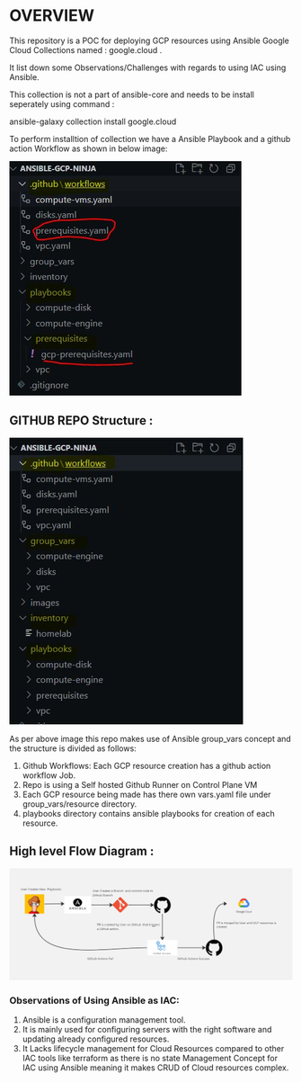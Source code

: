 # OVERVIEW

This repository is a POC for deploying GCP resources using Ansible Google Cloud Collections named : google.cloud .

It list down some Observations/Challenges with regards to using IAC using Ansible.

This collection is not a part of ansible-core and needs to be install seperately using command :

ansible-galaxy collection install google.cloud

To perform installtion of collection we have a Ansible Playbook and a github action Workflow as shown in below image:

![Pre-requistes](images/pre-requistes.JPG)


## GITHUB REPO Structure :

![Repo-Structure](images/Repo_Structure.JPG)

As per above image this repo makes use of Ansible group_vars concept and the structure is divided as follows:

1. Github Workflows: Each GCP resource creation has a github action workflow Job.
2. Repo is using a Self hosted Github Runner on Control Plane VM
3. Each GCP resource being made has there own vars.yaml file under group_vars/resource directory.
4. playbooks directory contains ansible playbooks for creation of each resource.

## High level Flow Diagram :

![HLD](images/Ansible_IAC_GCP.JPG)


### Observations of Using Ansible as IAC:

1. Ansible is a configuration management tool.
2. It is mainly used for configuring servers with the right software and updating already configured resources.
3. It Lacks lifecycle management for Cloud Resources compared to other IAC tools like terraform as there is no state    Management Concept for IAC using Ansible meaning it makes CRUD of Cloud resources complex.
